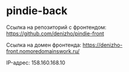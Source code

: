 # pindie-back
Ссылка на репозиторий с фронтендом: https://github.com/denizho/pindie-front

Ссылка на домен фронтенда: https://denizho-front.nomoredomainswork.ru/

IP-адрес: 158.160.168.10
